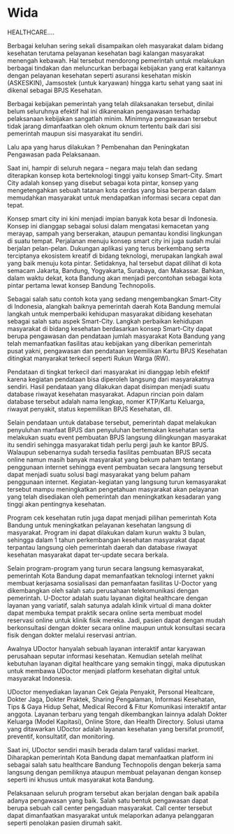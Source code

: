 # Wida
HEALTHCARE....

Berbagai keluhan sering sekali disampaikan oleh masyarakat dalam bidang kesehatan terutama pelayanan kesehatan bagi kalangan masyarakat menengah kebawah. Hal tersebut mendorong pemerintah untuk melakukan berbagai tindakan dan meluncurkan berbagai kebijakan yang erat kaitannya dengan pelayanan kesehatan seperti  asuransi kesehatan miskin (ASKESKIN), Jamsostek (untuk karyawan) hingga kartu sehat yang saat ini dikenal sebagai BPJS Kesehatan.

Berbagai kebijakan pemerintah yang telah dilaksanakan tersebut, dinilai belum seluruhnya efektif hal ini dikarenakan pengawasan terhadap pelaksanaan kebijakan sangatlah minim. Minimnya pengawasan tersebut tidak jarang dimanfaatkan oleh oknum oknum tertentu baik dari sisi pemerintah maupun sisi masyarakat itu sendiri.

Lalu apa yang harus dilakukan ?
    Pembenahan dan Peningkatan Pengawasan pada Pelaksanaan.

Saat ini, hampir di seluruh negara – negara maju telah dan sedang diterapkan konsep kota berteknologi tinggi yaitu konsep Smart-City. Smart City adalah konsep yang disebut sebagai kota pintar, konsep yang mengetengahkan sebuah tatanan kota cerdas yang bisa berperan dalam memudahkan masyarakat untuk mendapatkan informasi secara cepat dan tepat.

Konsep smart city ini kini menjadi impian banyak kota besar di Indonesia. Konsep ini dianggap sebagai solusi dalam mengatasi kemacetan yang merayap, sampah yang berserakan, ataupun pemantau kondisi lingkungan di suatu tempat. Perjalanan menuju konsep smart city ini juga sudah mulai berjalan pelan-pelan. Dukungan aplikasi yang terus berkembang serta terciptanya ekosistem kreatif di bidang teknologi, merupakan langkah awal yang baik menuju kota pintar. Setidaknya, hal tersebut dapat dilihat di kota semacam Jakarta, Bandung, Yogyakarta, Surabaya, dan Makassar. Bahkan, dalam waktu dekat, kota Bandung akan menjadi percontohan sebagai kota pintar pertama lewat konsep Bandung Technopolis.

Sebagai salah satu contoh kota yang sedang mengembangkan Smart-City di Indonesia, alangkah baiknya pemerintah daerah Kota Bandung memulai langkah untuk memperbaiki kehidupan masyarakat dibidang kesehatan sebagai salah satu aspek  Smart-City. Langkah perbaikan kehidupan masyarakat di bidang kesehatan berdasarkan konsep Smart-City dapat berupa pengawasan dan pendataan jumlah masyarakat Kota Bandung yang telah memanfaatkan fasilitas atau kebijakan yang diberikan pemerintah pusat yakni, pengawasan dan pendataan kepemilikan Kartu BPJS Kesehatan ditingkat manyarakat terkecil seperti Rukun Warga (RW). 

Pendataan di tingkat terkecil dari masyarakat ini dianggap lebih efektif karena kegiatan pendataan bisa diperoleh langsung dari masyarakatnya sendiri. Hasil pendataan yang dilakukan dapat disimpan menjadi suatu database riwayat kesehatan masyarakat. Adapun rincian poin dalam database tersebut adalah nama lengkap, nomer KTP/Kartu Keluarga, riwayat penyakit, status kepemilikan BPJS Kesehatan, dll. 

Selain pendataan untuk database tersebut, pemerintah dapat melakukan penyuluhan manfaat BPJS dan penyuluhan bertemakan kesehatan serta melakukan suatu event pembuatan BPJS langsung dilingkungan masyarakat itu sendiri sehingga masyarakat tidah perlu pergi jauh ke kantor BPJS. Walaupun sebenarnya sudah tersedia fasilitas pembuatan BPJS secata online namun masih banyak masyarakat yang bekum paham tentang penggunaan internet sehingga event pembuatan secara langsung tersebut dapat menjadi suatu solusi bagi masyarakat yang belum paham penggunaan internet. Kegiatan-kegiatan yang langsung turun kemasyarakat tersebut mampu meningkatkan pengetahuan masyarakat akan pelayanan yang telah disediakan oleh pemerintah dan meningkatkan kesadaran yang tinggi akan pentingnya kesehatan.

Program cek kesehatan rutin juga dapat menjadi pilihan pemerintah Kota Bandung untuk meningkatkan pelayanan kesehatan langsung di masyarakat. Program ini dapat dilakukan dalam kurun waktu 3 bulan, sehingga dalam 1 tahun perkembangan kesehatan masyarakat dapat terpantau langsung oleh pemerintah daerah dan database riwayat kesehatan masyarakat dapat ter-update secara berkala.

Selain program-program yang turun secara langsung kemasyarakat, pemerintah Kota Bandung dapat memanfaatkan teknologi internet yakni membuat kerjasama sosialisasi dan pemanfaatan fasilitas U-Doctor yang dikembangkan oleh salah satu perusahaan telekomunikasi dengan pemerintah. U-Doctor adalah suatu layanan digital healthcare dengan layanan yang variatif, salah satunya adalah klinik virtual di mana dokter dapat membuka tempat praktik secara online serta membuat model reservasi online untuk klinik fisik mereka. Jadi, pasien dapat dengan mudah berkonsultasi dengan dokter secara online maupun  untuk konsultasi secara fisik dengan dokter melalui reservasi antrian.

Awalnya UDoctor hanyalah sebuah layanan interaktif antar karyawan perusahaan seputar informasi kesehatan. Kemudian setelah melihat kebutuhan layanan digital healthcare yang semakin tinggi, maka diputuskan untuk membawa UDoctor menjadi platform kesehatan digital untuk masyarakat Indonesia. 

UDoctor menyediakan layanan Cek Gejala Penyakit, Personal Healtcare, Dokter Jaga, Dokter Praktek, Sharing Pengalaman, Informasi Kesehatan, Tips & Gaya Hidup Sehat, Medical Record & Fitur Komunikasi interaktif antar anggota. Layanan terbaru yang tengah dikembangkan lainnya adalah Dokter Keluarga (Model Kapitasi), Online Store, dan Health Directory. Solusi utama yang ditawarkan UDoctor adalah layanan kesehatan yang bersifat promotif, preventif, konsultatif, dan monitoring.

Saat ini, UDoctor sendiri masih berada dalam taraf validasi market. Diharapkan pemerintah Kota Bandung dapat memanfaatkan platform ini sebagai salah satu healthcare Bandung Technopolis dengan bekerja sama langsung dengan pemiliknya ataupun membuat pelayanan dengan konsep seperti ini khusus untuk masyarakat kota Bandung.

Pelaksanaan seluruh program tersebut akan berjalan dengan baik apabila adanya pengawasan yang baik. Salah satu bentuk pengawasan dapat berupa sebuah call center pengaduan masyarakat. Call center tersebut dapat dimanfaatkan masyarakat untuk melaporkan adanya pelanggaran seperti penolakan pasien dirumah sakit.
